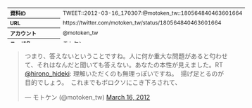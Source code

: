 <table style="font-size: 9pt; width: 610px; margin-bottom: 20px; height: 80px;">
<tbody>
    <tr>
        <th align=left>資料ID</th>
        <td align=left>TWEET::2012-03-16_170307:@motoken_tw::180564840463601664</td>
    </tr>
    <tr>
        <th align=left>URL</th>
        <td align=left>https://twitter.com/motoken_tw/status/180564840463601664</td>
    </tr>
    <tr>
        <th align=left>アカウント</th>
        <td align=left>@motoken_tw</td>
    </tr>
    <tr>
        <th align=left>ユーザ名</th>
        <td align=left>モトケン</td>
    </tr>
    <tr>
        <th align=left>ツイートの記録日時</th>
        <td align=left>created_at 2022-08-24_1406</td>
    </tr>
</tbody>
</table>
<blockquote class="twitter-tweet" data-width="450"  data-lang="ja"><p lang="ja" dir="ltr">つまり、答えないということですね。人に何か重大な問題があると匂わせて、それはなんだと聞いても答えない。あなたの本性が見えました。RT <a href="https://twitter.com/hirono_hideki?ref_src=twsrc%5Etfw">@hirono_hideki</a>: 理解いただくのも無理っぽいですね。　揚げ足とるのが目的でしょう。　これまでもボロクソにこき下ろされて、</p>&mdash; モトケン (@motoken_tw) <a href="https://twitter.com/motoken_tw/status/180564840463601664?ref_src=twsrc%5Etfw">March 16, 2012</a></blockquote>
<script async src="https://platform.twitter.com/widgets.js" charset="utf-8"></script>


